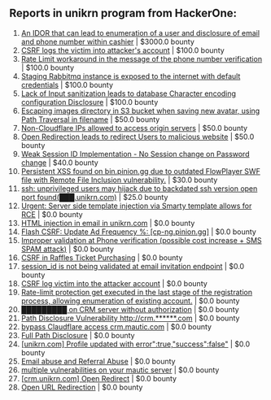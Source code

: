 ## Reports in unikrn program from HackerOne:
1. [An IDOR that can lead to enumeration of a user and disclosure of email and phone number within cashier](https://hackerone.com/reports/1966006) | $3000.0 bounty
2. [CSRF logs the victim into attacker's account](https://hackerone.com/reports/339352) | $100.0 bounty
3. [Rate Limit workaround in the message of the phone number verification ](https://hackerone.com/reports/619578) | $100.0 bounty
4. [Staging Rabbitmq instance is exposed to the internet with default credentials](https://hackerone.com/reports/753602) | $100.0 bounty
5. [Lack of Input sanitization leads to database Character encoding configuration Disclosure](https://hackerone.com/reports/866271) | $100.0 bounty
6. [Escaping images directory in S3 bucket when saving new avatar, using Path Traversal in filename](https://hackerone.com/reports/254200) | $50.0 bounty
7. [Non-Cloudflare IPs allowed to access origin servers](https://hackerone.com/reports/255978) | $50.0 bounty
8. [Open Redirection leads to redirect Users to malicious website](https://hackerone.com/reports/625546) | $50.0 bounty
9. [Weak Session ID Implementation - No Session change on Password change](https://hackerone.com/reports/272839) | $40.0 bounty
10. [Persistent XSS found on bin.pinion.gg due to outdated FlowPlayer SWF file with Remote File Inclusion vulnerability.](https://hackerone.com/reports/254269) | $30.0 bounty
11. [ssh: unprivileged users may hijack due to backdated ssh version open port found(███.unikrn.com)](https://hackerone.com/reports/257335) | $25.0 bounty
12. [Urgent: Server side template injection via Smarty template allows for RCE](https://hackerone.com/reports/164224) | $0.0 bounty
13. [HTML injection in email in unikrn.com](https://hackerone.com/reports/262004) | $0.0 bounty
14. [Flash CSRF: Update Ad Frequency %: [cp-ng.pinion.gg]](https://hackerone.com/reports/251918) | $0.0 bounty
15. [Improper validation at Phone verification (possible cost increase + SMS SPAM attack)](https://hackerone.com/reports/263010) | $0.0 bounty
16. [CSRF in Raffles Ticket Purchasing](https://hackerone.com/reports/272588) | $0.0 bounty
17. [session_id is not being validated at email invitation endpoint](https://hackerone.com/reports/292636) | $0.0 bounty
18. [CSRF log victim into the attacker account](https://hackerone.com/reports/293016) | $0.0 bounty
19. [Rate-limit protection get executed in the last stage of the registration process, allowing enumeration of existing account.](https://hackerone.com/reports/262830) | $0.0 bounty
20. [█████████ on CRM server without authorization](https://hackerone.com/reports/503300) | $0.0 bounty
21. [Path Disclosure Vulnerability http://crm.******.com](https://hackerone.com/reports/503804) | $0.0 bounty
22. [bypass Claudflare access crm.mautic.com](https://hackerone.com/reports/507012) | $0.0 bounty
23. [Full Path Disclosure](https://hackerone.com/reports/591002) | $0.0 bounty
24. [[unikrn.com] Profile updated with error":true,"success":false"](https://hackerone.com/reports/300301) | $0.0 bounty
25. [Email abuse and Referral Abuse](https://hackerone.com/reports/277407) | $0.0 bounty
26. [multiple vulnerabilities on your mautic server](https://hackerone.com/reports/592885) | $0.0 bounty
27. [[crm.unikrn.com] Open Redirect](https://hackerone.com/reports/297803) | $0.0 bounty
28. [Open URL Redirection](https://hackerone.com/reports/1238684) | $0.0 bounty